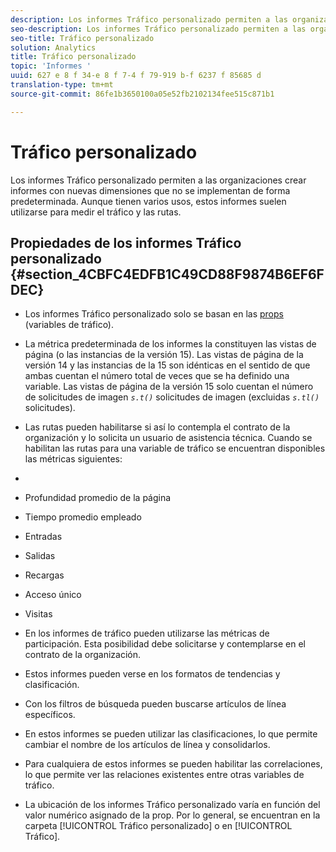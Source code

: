 ```yaml
---
description: Los informes Tráfico personalizado permiten a las organizaciones crear informes con nuevas dimensiones que no se implementan de forma predeterminada. Aunque tienen varios usos, estos informes suelen utilizarse para medir el tráfico y las rutas.
seo-description: Los informes Tráfico personalizado permiten a las organizaciones crear informes con nuevas dimensiones que no se implementan de forma predeterminada. Aunque tienen varios usos, estos informes suelen utilizarse para medir el tráfico y las rutas.
seo-title: Tráfico personalizado
solution: Analytics
title: Tráfico personalizado
topic: 'Informes '
uuid: 627 e 8 f 34-e 8 f 7-4 f 79-919 b-f 6237 f 85685 d
translation-type: tm+mt
source-git-commit: 86fe1b3650100a05e52fb2102134fee515c871b1

---
```



# Tráfico personalizado

Los informes Tráfico personalizado permiten a las organizaciones crear informes con nuevas dimensiones que no se implementan de forma predeterminada. Aunque tienen varios usos, estos informes suelen utilizarse para medir el tráfico y las rutas.

## Propiedades de los informes Tráfico personalizado {#section_4CBFC4EDFB1C49CD88F9874B6EF6FDEC}

* Los informes Tráfico personalizado solo se basan en las [props](https://marketing.adobe.com/resources/help/en_US/sc/implement/index.html?f=c_propn) (variables de tráfico).
* La métrica predeterminada de los informes la constituyen las vistas de página (o las instancias de la versión 15). Las vistas de página de la versión 14 y las instancias de la 15 son idénticas en el sentido de que ambas cuentan el número total de veces que se ha definido una variable. Las vistas de página de la versión 15 solo cuentan el número de solicitudes de imagen *`s.t()`* solicitudes de imagen (excluidas *`s.tl()`* solicitudes).

* Las rutas pueden habilitarse si así lo contempla el contrato de la organización y lo solicita un usuario de asistencia técnica. Cuando se habilitan las rutas para una variable de tráfico se encuentran disponibles las métricas siguientes:
* 

   * Profundidad promedio de la página
   * Tiempo promedio empleado
   * Entradas
   * Salidas
   * Recargas
   * Acceso único
   * Visitas

* En los informes de tráfico pueden utilizarse las métricas de participación. Esta posibilidad debe solicitarse y contemplarse en el contrato de la organización.
* Estos informes pueden verse en los formatos de tendencias y clasificación.
* Con los filtros de búsqueda pueden buscarse artículos de línea específicos.
* En estos informes se pueden utilizar las clasificaciones, lo que permite cambiar el nombre de los artículos de línea y consolidarlos.
* Para cualquiera de estos informes se pueden habilitar las correlaciones, lo que permite ver las relaciones existentes entre otras variables de tráfico.
* La ubicación de los informes Tráfico personalizado varía en función del valor numérico asignado de la prop. Por lo general, se encuentran en la carpeta [!UICONTROL Tráfico personalizado] o en [!UICONTROL Tráfico].

